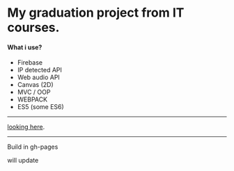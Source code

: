 # My graduation project from IT courses.
#### What i use?
* Firebase
* IP detected API
* Web audio API
* Canvas (2D)
* MVC / OOP
* WEBPACK
* ES5 (some ES6)
***
[looking here](https://themafia98.github.io/actionGame-js/).
***
Build in gh-pages

will update
